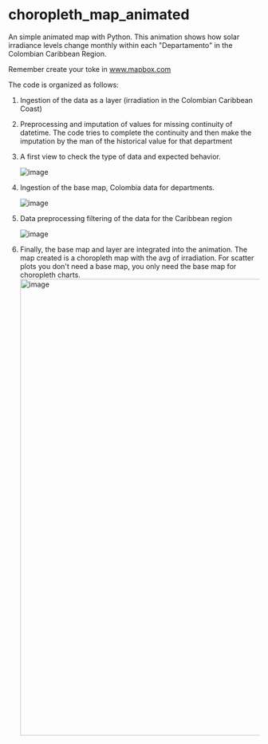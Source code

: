 # choropleth_map_animated
An simple animated map with Python. This animation shows how solar irradiance levels change monthly within each "Departamento" in the Colombian Caribbean Region.

Remember create your toke in www.mapbox.com

The code is organized as follows:
1. Ingestion of the data as a layer (irradiation in the Colombian Caribbean Coast)
2. Preprocessing and imputation of values for missing continuity of datetime. The code tries to complete the continuity and then make the imputation by the man of the historical value for that department
3. A first view to check the type of data and expected behavior.
   
   ![image](https://github.com/glohalo/choropleth_map_animated/assets/28090029/f7185fa4-61b5-45a1-adf6-4c2a3701497f)

   
5. Ingestion of the base map, Colombia data for departments.
   
   ![image](https://github.com/glohalo/choropleth_map_animated/assets/28090029/fa83acb0-d8f3-4079-b3f1-3bbd0394ec7a)

7. Data preprocessing filtering of the data for the Caribbean region
   
   ![image](https://github.com/glohalo/choropleth_map_animated/assets/28090029/ed243dfa-47b5-4b86-a5e2-b12304c1cc74)
   
9. Finally, the base map and layer are integrated into the animation. The map created is a choropleth map with the avg of irradiation. For scatter plots you don't need a base map, you only need the base map for choropleth charts.
    <img width="915" alt="image" src="https://github.com/glohalo/choropleth_map_animated/assets/28090029/0056cf03-2d95-478f-ad5e-87da796949cb">
